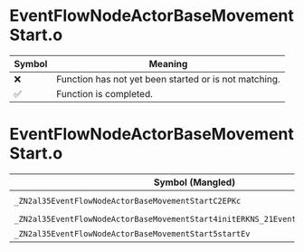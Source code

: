 # EventFlowNodeActorBaseMovementStart.o
| Symbol | Meaning 
| ------------- | ------------- 
| :x: | Function has not yet been started or is not matching. 
| :white_check_mark: | Function is completed. 


# EventFlowNodeActorBaseMovementStart.o
| Symbol (Mangled) | Symbol (Demangled) | Decompiled? |
| ------------- |  ------------- | ------------- |
| `_ZN2al35EventFlowNodeActorBaseMovementStartC2EPKc` | `al::EventFlowNodeActorBaseMovementStart::EventFlowNodeActorBaseMovementStart(char const*)` | :x: |
| `_ZN2al35EventFlowNodeActorBaseMovementStart4initERKNS_21EventFlowNodeInitInfoE` | `al::EventFlowNodeActorBaseMovementStart::init(al::EventFlowNodeInitInfo const&)` | :x: |
| `_ZN2al35EventFlowNodeActorBaseMovementStart5startEv` | `al::EventFlowNodeActorBaseMovementStart::start(void)` | :x: |
